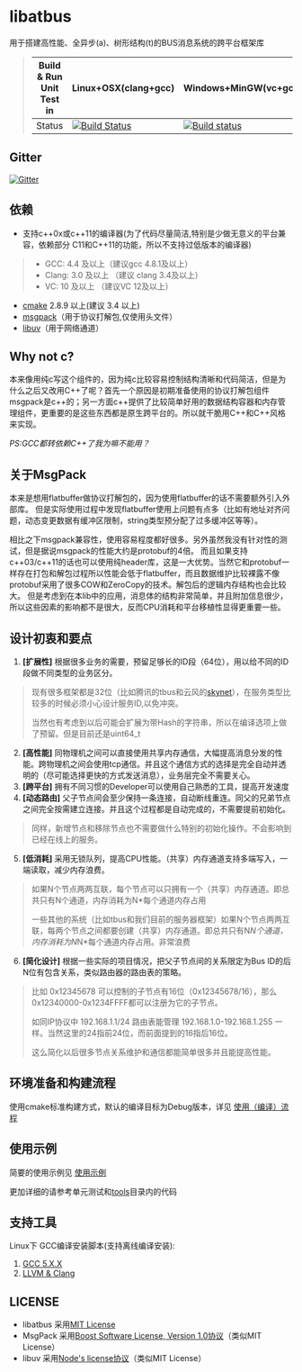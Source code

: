 libatbus
========

用于搭建高性能、全异步(a)、树形结构(t)的BUS消息系统的跨平台框架库

> Build & Run Unit Test in |  Linux+OSX(clang+gcc) | Windows+MinGW(vc+gcc) |
> -------------------------|--------|---------|
> Status |  [![Build Status](https://travis-ci.org/owt5008137/libatbus.svg?branch=master)](https://travis-ci.org/owt5008137/libatbus) | [![Build status](https://ci.appveyor.com/api/projects/status/xa8jt1gmqkv0n8mi?svg=true)](https://ci.appveyor.com/project/owt5008137/libatbus) |
>

Gitter
------
[![Gitter](https://badges.gitter.im/owt5008137/libatbus.svg)](https://gitter.im/owt5008137/libatbus?utm_source=badge&utm_medium=badge&utm_campaign=pr-badge)

依赖
------

+ 支持c++0x或c++11的编译器(为了代码尽量简洁,特别是少做无意义的平台兼容，依赖部分 C11和C++11的功能，所以不支持过低版本的编译器)
> + GCC: 4.4 及以上（建议gcc 4.8.1及以上）
> + Clang: 3.0 及以上 （建议 clang 3.4及以上）
> + VC: 10 及以上 （建议VC 12及以上）

+ [cmake](https://cmake.org/download/) 2.8.9 以上(建议 3.4 以上)
+ [msgpack](https://github.com/msgpack/msgpack-c)（用于协议打解包,仅使用头文件）
+ [libuv](http://libuv.org/)（用于网络通道）


Why not c?
------
本来像用纯c写这个组件的，因为纯c比较容易控制结构清晰和代码简洁，但是为什么之后又改用C++了呢？首先一个原因是初期准备使用的协议打解包组件msgpack是c++的；另一方面c++提供了比较简单好用的数据结构容器和内存管理组件，更重要的是这些东西都是原生跨平台的。所以就干脆用C++和C++风格来实现。

*PS:GCC都转依赖C++了我为嘛不能用？*

关于MsgPack
------
本来是想用flatbuffer做协议打解包的，因为使用flatbuffer的话不需要额外引入外部库。
但是实际使用过程中发现flatbuffer使用上问题有点多（比如有地址对齐问题，动态变更数据有缓冲区限制，string类型预分配了过多缓冲区等等）。

相比之下msgpack兼容性，使用容易程度都好很多。另外虽然我没有针对性的测试，但是据说msgpack的性能大约是protobuf的4倍。
而且如果支持c++03/c++11的话也可以使用纯header库，这是一大优势。当然它和protobuf一样存在打包和解包过程所以性能会低于flatbuffer，而且数据维护比较裸露不像protobuf采用了很多COW和ZeroCopy的技术。解包后的逻辑内存结构也会比较大。
但是考虑到在本lib中的应用，消息体的结构非常简单，并且附加信息很少，所以这些因素的影响都不是很大，反而CPU消耗和平台移植性显得更重要一些。

设计初衷和要点
------

1. **[扩展性]** 根据很多业务的需要，预留足够长的ID段（64位），用以给不同的ID段做不同类型的业务区分。
> 现有很多框架都是32位（比如腾讯的tbus和云风的[skynet](https://github.com/cloudwu/skynet)），在服务类型比较多的时候必须小心设计服务ID,以免冲突。
> 
> 当然也有考虑到以后可能会扩展为带Hash的字符串，所以在编译选项上做了预留。但是目前还是uint64_t

2. **[高性能]** 同物理机之间可以直接使用共享内存通信，大幅提高消息分发的性能。跨物理机之间会使用tcp通信。并且这个通信方式的选择是完全自动并透明的（尽可能选择更快的方式发送消息），业务层完全不需要关心。
3. **[跨平台]** 拥有不同习惯的Developer可以使用自己熟悉的工具，提高开发速度
4. **[动态路由]** 父子节点间会至少保持一条连接，自动断线重连。同父的兄弟节点之间完全按需建立连接。并且这个过程都是自动完成的，不需要提前初始化。
> 同样，新增节点和移除节点也不需要做什么特别的初始化操作。不会影响到已经在线上的服务。

5. **[低消耗]** 采用无锁队列，提高CPU性能。（共享）内存通道支持多端写入，一端读取，减少内存浪费。
> 如果N个节点两两互联，每个节点可以只拥有一个（共享）内存通道。即总共只有N个通道，内存消耗为N*每个通道内存占用
> 
> 一些其他的系统（比如tbus和我们目前的服务器框架）如果N个节点两两互联，每两个节点之间都要创建（共享）内存通道。即总共只有N*N个通道，内存消耗为N*N*每个通道内存占用。非常浪费

6. **[简化设计]** 根据一些实际的项目情况，把父子节点间的关系限定为Bus ID的后N位有包含关系，类似路由器的路由表的策略。
> 比如 0x12345678 可以控制的子节点有16位（0x12345678/16），那么0x12340000-0x1234FFFF都可以注册为它的子节点。
> 
> 如同IP协议中 192.168.1.1/24 路由表能管理 192.168.1.0-192.168.1.255 一样。当然这里的24指前24位，而前面提到的16指后16位。
> 
> 这么简化以后很多节点关系维护和通信都能简单很多并且能提高性能。

环境准备和构建流程
------
使用cmake标准构建方式，默认的编译目标为Debug版本，详见 [使用（编译）流程](doc/Build.md)

使用示例
------
简要的使用示例见 [使用示例](doc/Usage.md)

更加详细的请参考单元测试和[tools](tools)目录内的代码

支持工具
------
Linux下 GCC编译安装脚本(支持离线编译安装):

1. [GCC 5.X.X](https://github.com/owent-utils/bash-shell/tree/master/GCC%20Installer/gcc-5)
2. [LLVM & Clang](https://github.com/owent-utils/bash-shell/tree/master/LLVM%26Clang%20Installer)

LICENSE
------
+ libatbus 采用[MIT License](LICENSE)
+ MsgPack 采用[Boost Software License, Version 1.0协议](BOOST_LICENSE_1_0.txt)（类似MIT License）
+ libuv 采用[Node's license协议](NODE_S_LICENSE)（类似MIT License）